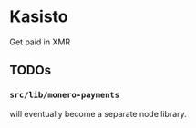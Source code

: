 Kasisto
=======

Get paid in XMR

TODOs
-----

### `src/lib/monero-payments`

will eventually become a separate node library.